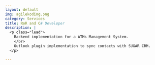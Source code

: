 ```yaml
---
layout: default
img: agilekoding.png
category: Services
title: RoR and C# Developer
description: |
  <p class="lead">
    Backend implementation for a ATMs Management System.
    </br>
    Outlook plugin implementation to sync contacts with SUGAR CRM.
  </p>

---
```

